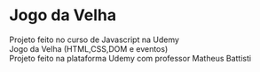 # Jogo da Velha
 Projeto feito no curso de Javascript na Udemy <br>
 Jogo da Velha (HTML,CSS,DOM e eventos) <br>
 Projeto feito na plataforma Udemy com professor Matheus Battisti
